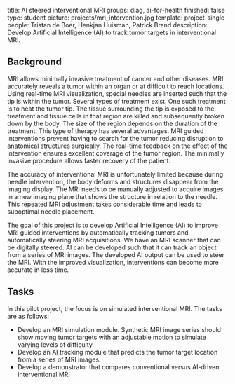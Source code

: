 title: AI steered interventional MRI
groups: diag, ai-for-health
finished: false
type: student
picture: projects/mri_intervention.jpg
template: project-single
people: Tristan de Boer, Henkjan Huisman, Patrick Brand
description: Develop Artificial Intelligence (AI) to track tumor targets in interventional MRI.

## Background

MRI allows minimally invasive treatment of cancer and other diseases. MRI accurately reveals a tumor within an organ or at difficult to reach locations. Using real-time MRI visualization, special needles are inserted such that the tip is within the tumor. Several types of treatment exist. One such treatment is to heat the tumor tip. The tissue surrounding the tip is exposed to the treatment and tissue cells in that region are killed and subsequently broken down by the body. The size of the region depends on the duration of the treatment. This type of therapy has several advantages. MRI guided interventions prevent having to search for the tumor reducing disruption to anatomical structures surgically. The real-time feedback on the effect of the intervention ensures excellent coverage of the tumor region. The minimally invasive procedure allows faster recovery of the patient.

The accuracy of interventional MRI is unfortunately limited because during needle intervention, the body deforms and structures disappear from the imaging display. The MRI needs to be manually adjusted to acquire images in a new imaging plane that shows the structure in relation to the needle. This repeated MRI adjustment takes considerable time and leads to suboptimal needle placement.

The goal of this project is to develop Artificial Intelligence (AI) to improve MRI guided interventions by automatically tracking tumors and automatically steering MRI acquisitions. We have an MRI scanner that can be digitally steered. AI can be developed such that it can track an object from a series of MRI images. The developed AI output can be used to steer the MRI. With the improved visualization, interventions can become more accurate in less time.

## Tasks
In this pilot project, the focus is on simulated interventional MRI. The tasks are as follows:

- Develop an MRI simulation module. Synthetic MRI image series should show moving tumor targets with an adjustable motion to simulate varying levels of difficulty.
- Develop an AI tracking module that predicts the tumor target location from a series of MRI images.
- Develop a demonstrator that compares conventional versus AI-driven interventional MRI 

